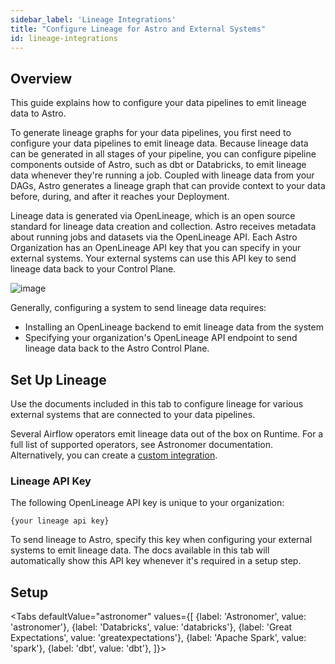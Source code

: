 ```yaml
---
sidebar_label: 'Lineage Integrations'
title: "Configure Lineage for Astro and External Systems"
id: lineage-integrations
---
```


## Overview

This guide explains how to configure your data pipelines to emit lineage data to Astro.

To generate lineage graphs for your data pipelines, you first need to configure your data pipelines to emit lineage data. Because lineage data can be generated in all stages of your pipeline, you can configure pipeline components outside of Astro, such as dbt or Databricks, to emit lineage data whenever they're running a job. Coupled with lineage data from your DAGs, Astro generates a lineage graph that can provide context to your data before, during, and after it reaches your Deployment.

Lineage data is generated via OpenLineage, which is an open source standard for lineage data creation and collection. Astro receives metadata about running jobs and datasets via the OpenLineage API. Each Astro Organization has an OpenLineage API key that you can specify in your external systems. Your external systems can use this API key to send lineage data back to your Control Plane.

![image](docs/onboarding/images/how-metadata-flows-astro.svg)

Generally, configuring a system to send lineage data requires:

- Installing an OpenLineage backend to emit lineage data from the system
- Specifying your organization's OpenLineage API endpoint to send lineage data back to the Astro Control Plane.

## Set Up Lineage

Use the documents included in this tab to configure lineage for various external systems that are connected to your data pipelines.

Several Airflow operators emit lineage data out of the box on Runtime. For a full list of supported operators, see Astronomer documentation. Alternatively, you can create a [custom integration](http://openlineage.io/getting-started).

### Lineage API Key

The following OpenLineage API key is unique to your organization:

```
{your lineage api key}
```

To send lineage to Astro, specify this key when configuring your external systems to emit lineage data. The docs available in this tab will automatically show this API key whenever it's required in a setup step.

## Setup

<Tabs
    defaultValue="astronomer"
    values={[
        {label: 'Astronomer', value: 'astronomer'},
        {label: 'Databricks', value: 'databricks'},
        {label: 'Great Expectations', value: 'greatexpectations'},
        {label: 'Apache Spark', value: 'spark'},
        {label: 'dbt', value: 'dbt'},
    ]}>
<TabItem value="hashicorp">
